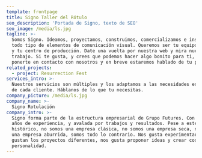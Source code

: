 ```yaml
---
template: frontpage
title: Signo Taller del Rótulo
seo_description: 'Portada de Signo, texto de SEO'
seo_image: /media/ls.jpg
tagline: >-
  Somos Signo. Ideamos, proyectamos, construimos, comercializamos e instalamos
  todo tipo de elementos de comunicación visual. Queremos ser tu equipo creativo
  y tu centro de producción. Date una vuelta por nuestra web y mira nuestro
  trabajo. Si te gusta, y crees que podemos hacer algo bonito para ti, puedes
  ponerte en contacto con nosotros y en breve estaremos hablado de tu proyecto.
related_projects:
  - project: Resurrection Fest
services_intro: >-
  Nuestros servicios son múltiples y los adaptamos a las necesidades específicas
  de cada cliente. Háblanos de lo que tu necesitas.
company_picture: /media/ls.jpg
company_name: >-
  Signo Rotulación
company_intro: >-
  Signo forma parte de la estructura empresarial de Grupo Futures. Con mas de 25
  años de experiencia, y avalada por trabajos y resultados. Pese a este bagaje
  histórico, no somos una empresa clásica, no somos una empresa seca, no somos
  una empresa aburrida, somos todo lo contrario. Nos gusta experimentar, nos
  gustan los proyectos diferentes, nos gusta proponer ideas y crear cosas  con
  personalidad.
---
```

